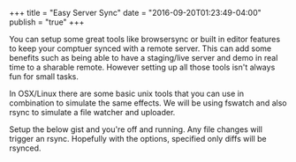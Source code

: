 +++
title = "Easy Server Sync"
date = "2016-09-20T01:23:49-04:00"
publish = "true"
+++

You can setup some great tools like browsersync or built in editor features to keep your comptuer synced with a remote server. This can add some benefits such as being able to have a staging/live server and demo in real time to a sharable remote. However setting up all those tools isn't always fun for small tasks.

In OSX/Linux there are some basic unix tools that you can use in combination to simulate the same effects.
We will be using fswatch and also rsync to simulate a file watcher and uploader.

Setup the below gist and you're off and running. Any file changes will trigger an rsync. Hopefully with the options, specified only diffs will be rsynced.


<script src="https://gist.github.com/stanzheng/c002bfc60fadef4a8dd53db5a0d6a4a7.js"></script>